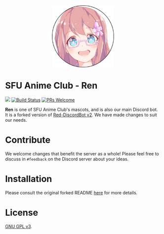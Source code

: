 <p align=center><img src="ren.png" height="200" width="200"></p1>

# SFU Anime Club - Ren
[<img src="https://img.shields.io/badge/discord-py-blue.svg">](https://github.com/Rapptz/discord.py) [![Build Status](https://api.travis-ci.org/SFUAnime/Ren.svg?branch=prod)](https://travis-ci.org/SFUAnime/Ren) [![PRs Welcome](https://img.shields.io/badge/PRs-welcome-brightgreen.svg?style=flat-square)](http://makeapullrequest.com)

**Ren** is one of SFU Anime Club's mascots, and is also our main Discord bot.  It is a forked version of [Red-DiscordBot v2](https://github.com/Cog-Creators/Red-DiscordBot/).  We have made changes to suit our needs.

# Contribute
We welcome changes that benefit the server as a whole!  Please feel free to discuss in `#feedback` on the Discord server about your ideas.

# Installation
Please consult the original forked README [here](README_upstream.md) for more details.

# License
[GNU GPL v3](LICENSE).
